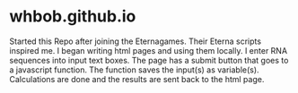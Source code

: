 # whbob.github.io
Started this Repo after joining the  Eternagames.
Their Eterna scripts inspired me.
I began writing html pages and using them locally.
I enter RNA sequences into input text boxes.
The page has a submit button that goes to a javascript function.
The function saves the input(s) as variable(s).
Calculations are done and the results are sent back to the html page.

